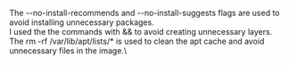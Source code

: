 The --no-install-recommends and --no-install-suggests flags are used to avoid installing unnecessary packages.\
I used the the commands with && to avoid creating unnecessary layers.\
The rm -rf /var/lib/apt/lists/* is used to clean the apt cache and avoid unnecessary files in the image.\